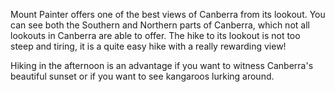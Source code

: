 
Mount Painter offers one of the best views of Canberra from its lookout. You can see both the Southern and Northern parts of Canberra, which not all lookouts in Canberra are able to offer. The hike to its lookout is not too steep and tiring, it is a quite easy hike with a really rewarding view!

Hiking in the afternoon is an advantage if you want to witness Canberra's beautiful sunset or if you want to see kangaroos lurking around.

![]()
